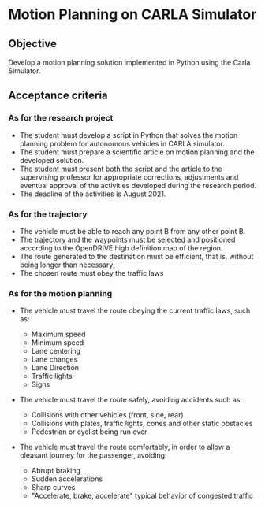 # Motion Planning on CARLA Simulator

## Objective

Develop a motion planning solution implemented in Python using the Carla Simulator.

## Acceptance criteria

### As for the research project
- The student must develop a script in Python that solves the motion planning problem for autonomous vehicles in CARLA simulator.
- The student must prepare a scientific article on motion planning and the developed solution.
- The student must present both the script and the article to the supervising professor for appropriate corrections, adjustments and eventual approval of the activities developed during the research period.
- The deadline of the activities is August 2021.

### As for the trajectory
- The vehicle must be able to reach any point B from any other point B.
- The trajectory and the waypoints must be selected and positioned according to the OpenDRIVE high definition map of the region.
- The route generated to the destination must be efficient, that is, without being longer than necessary;
- The chosen route must obey the traffic laws

### As for the motion planning
- The vehicle must travel the route obeying the current traffic laws, such as:
    - Maximum speed
    - Minimum speed
    - Lane centering
    - Lane changes
    - Lane Direction
    - Traffic lights
    - Signs

- The vehicle must travel the route safely, avoiding accidents such as:
    - Collisions with other vehicles (front, side, rear)
    - Collisions with plates, traffic lights, cones and other static obstacles
    - Pedestrian or cyclist being run over

- The vehicle must travel the route comfortably, in order to allow a pleasant journey for the passenger, avoiding:
    - Abrupt braking
    - Sudden accelerations
    - Sharp curves
    - "Accelerate, brake, accelerate" typical behavior of congested traffic
